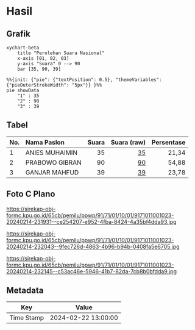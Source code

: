 # Hasil

## Grafik

```mermaid
xychart-beta
    title "Perolehan Suara Nasional"
    x-axis [01, 02, 03]
    y-axis "Suara" 0 --> 90
    bar [35, 90, 39]
```

```mermaid
%%{init: {"pie": {"textPosition": 0.5}, "themeVariables": {"pieOuterStrokeWidth": "5px"}} }%%
pie showData
    "1" : 35
    "2" : 90
    "3" : 39
```

## Tabel

| No. | Nama Paslon    | Suara | Suara (raw) | Persentase |
|:--- |:-------------- | -----:| -----------:| ----------:|
| 1   | ANIES MUHAIMIN | 35    | [35][p-1]   | 21,34      |
| 2   | PRABOWO GIBRAN | 90    | [90][p-2]   | 54,88      |
| 3   | GANJAR MAHFUD  | 39    | [39][p-3]   | 23,78      |


[p-1]: https://github.com/gigit-pemilu/pemilu-2024/blob/main/pilpres/hitung-suara/sub/91-papua/sub/71-kota-jayapura/sub/01-jayapura-utara/sub/1001-gurabesi/sub/023-tps/sub/paslon-1.txt
[p-2]: https://github.com/gigit-pemilu/pemilu-2024/blob/main/pilpres/hitung-suara/sub/91-papua/sub/71-kota-jayapura/sub/01-jayapura-utara/sub/1001-gurabesi/sub/023-tps/sub/paslon-2.txt
[p-3]: https://github.com/gigit-pemilu/pemilu-2024/blob/main/pilpres/hitung-suara/sub/91-papua/sub/71-kota-jayapura/sub/01-jayapura-utara/sub/1001-gurabesi/sub/023-tps/sub/paslon-3.txt

## Foto C Plano

https://sirekap-obj-formc.kpu.go.id/65cb/pemilu/ppwp/91/71/01/10/01/9171011001023-20240214-231931--ce254207-e952-4fba-8424-4a35bf4dda93.jpg

https://sirekap-obj-formc.kpu.go.id/65cb/pemilu/ppwp/91/71/01/10/01/9171011001023-20240214-232043--9fec726d-4863-4b96-b94b-0408fa5e6705.jpg

https://sirekap-obj-formc.kpu.go.id/65cb/pemilu/ppwp/91/71/01/10/01/9171011001023-20240214-232145--c53ac46e-5946-41b7-82da-7cb8b0bfdda9.jpg


## Metadata

| Key        | Value               |
| ---------- | ------------------- |
| Time Stamp | 2024-02-22 13:00:00 |



